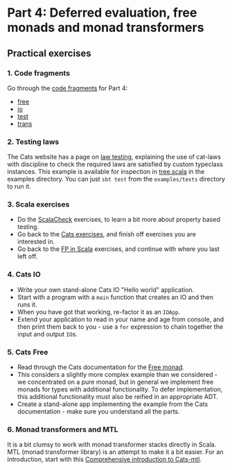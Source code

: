 # Part 4: Deferred evaluation, free monads and monad transformers

## Practical exercises

### 1. Code fragments

Go through the [code fragments](../fragments/) for Part 4:

* [free](../fragments/part4s-free.scala)
* [io](../fragments/part4s-io.scala)
* [test](../fragments/part4s-test.scala)
* [trans](../fragments/part4s-trans.scala)

### 2. Testing laws

The Cats website has a page on [law testing](https://typelevel.org/cats/typeclasses/lawtesting.html), explaining the use of cat-laws with discipline to check the required laws are satisfied by custom typeclass instances. This example is available for inspection in [tree.scala](../examples/tests/src/test/scala/tree.scala) in the examples directory. You can just `sbt test` from the `examples/tests` directory to run it.

### 3. Scala exercises

* Do the [ScalaCheck](https://www.scala-exercises.org/scalacheck/properties) exercises, to learn a bit more about property based testing.
* Go back to the [Cats exercises](https://www.scala-exercises.org/cats/semigroup), and finish off exercises you are interested in.
* Go back to the [FP in Scala](https://www.scala-exercises.org/fp_in_scala/getting_started_with_functional_programming) exercises, and continue with where you last left off.

### 4. Cats IO

* Write your own stand-alone Cats IO "Hello world" application.
* Start with a program with a `main` function that creates an IO and then runs it.
* When you have got that working, re-factor it as an `IOApp`.
* Extend your application to read in your name and age from console, and then print them back to you - use a `for` expression to chain together the input and output `IO`s.

### 5. Cats Free

* Read through the Cats documentation for the [Free monad](https://typelevel.org/cats/datatypes/freemonad.html).
* This considers a slightly more complex example than we considered - we concentrated on a pure monad, but in general we implement free monads for types with additional functionality. To defer implementation, this additional functionality must also be reified in an appropriate ADT.
* Create a stand-alone app implementing the example from the Cats documentation - make sure you understand all the parts.


### 6. Monad transformers and MTL

It is a bit clumsy to work with monad transformer stacks directly in Scala. MTL (monad transformer library) is an attempt to make it a bit easier. For an introduction, start with this [Comprehensive introduction to Cats-mtl](https://typelevel.org/blog/2018/10/06/intro-to-mtl.html).

